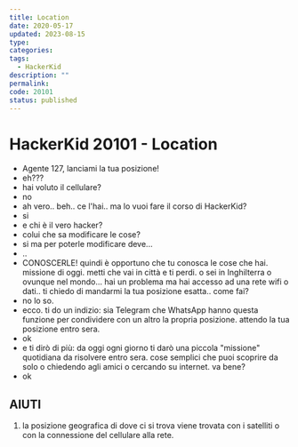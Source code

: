 ```yaml
---
title: Location
date: 2020-05-17
updated: 2023-08-15
type: 
categories: 
tags:
  - HackerKid
description: ""
permalink: 
code: 20101
status: published
---
```

# HackerKid 20101 - Location

- Agente 127, lanciami la tua posizione!
- eh???
- hai voluto il cellulare?
- no
- ah vero.. beh.. ce l'hai.. ma lo vuoi fare il corso di HackerKid?
- si
- e chi è il vero hacker?
- colui che sa modificare le cose?
- si ma per poterle modificare deve...
- ..
- CONOSCERLE! quindi è opportuno che tu conosca le cose che hai. missione di oggi. metti che vai in città e ti perdi. o sei in Inghilterra o ovunque nel mondo... hai un problema ma hai accesso ad una rete wifi o dati.. ti chiedo di mandarmi la tua posizione esatta.. come fai?
- no lo so.
- ecco. ti do un indizio: sia Telegram che WhatsApp hanno questa funzione per condividere con un altro la propria posizione. attendo la tua posizione entro sera.
- ok
- e ti dirò di più: da oggi ogni giorno ti darò una piccola "missione" quotidiana da risolvere entro sera. cose semplici che puoi scoprire da solo o chiedendo agli amici o cercando su internet. va bene?
- ok


## AIUTI
1. la posizione geografica di dove ci si trova viene trovata con i satelliti o con la connessione del cellulare alla rete.
